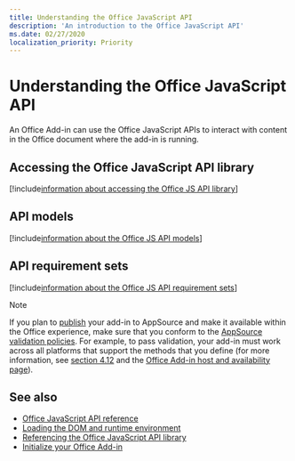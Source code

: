```yaml
---
title: Understanding the Office JavaScript API
description: 'An introduction to the Office JavaScript API'
ms.date: 02/27/2020
localization_priority: Priority
---
```


# Understanding the Office JavaScript API

An Office Add-in can use the Office JavaScript APIs to interact with content in the Office document where the add-in is running.

## Accessing the Office JavaScript API library

[!include[information about accessing the Office JS API library](../includes/office-js-access-library.md)]

## API models

[!include[information about the Office JS API models](../includes/office-js-api-models.md)]

## API requirement sets

[!include[information about the Office JS API requirement sets](../includes/office-js-requirement-sets.md)]

> [!NOTE]
> If you plan to [publish](../publish/publish.md) your add-in to AppSource and make it available within the Office experience, make sure that you conform to the [AppSource validation policies](/office/dev/store/validation-policies). For example, to pass validation, your add-in must work across all platforms that support the methods that you define (for more information, see [section 4.12](/office/dev/store/validation-policies#4-apps-and-add-ins-behave-predictably) and the [Office Add-in host and availability page](../overview/office-add-in-availability.md)). 

## See also

- [Office JavaScript API reference](../reference/javascript-api-for-office.md)
- [Loading the DOM and runtime environment](loading-the-dom-and-runtime-environment.md)
- [Referencing the Office JavaScript API library](referencing-the-javascript-api-for-office-library-from-its-cdn.md)
- [Initialize your Office Add-in](initialize-add-in.md)
